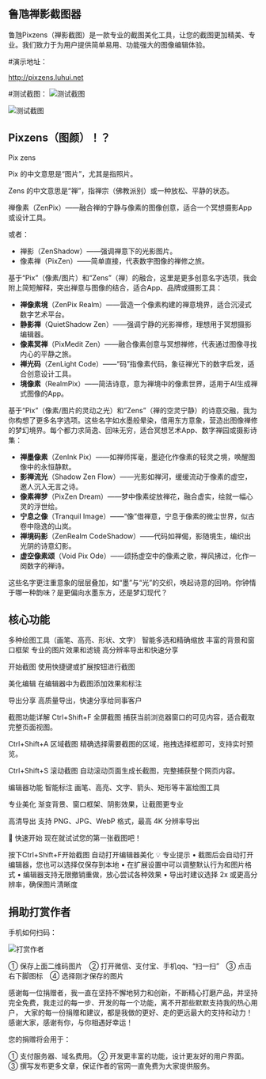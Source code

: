 ## 鲁虺禅影截图器

鲁虺Pixzens（禅影截图）是一款专业的截图美化工具，让您的截图更加精美、专业。我们致力于为用户提供简单易用、功能强大的图像编辑体验。


#演示地址：

http://pixzens.luhui.net

#测试截图：
![测试截图](http://pixzens.luhui.net/screenshots.jpg)

![测试截图](http://pixzens.luhui.net/screenshots2.jpg)


## Pixzens（图颜）！？

Pix
zens

Pix 的中文意思是“图片”，尤其是指照片。

Zens 的中文意思是“禅”，指禅宗（佛教派别）或一种放松、平静的状态。

禅像素（ZenPix）——融合禅的宁静与像素的图像创意，适合一个冥想摄影App或设计工具。

或者：  
- 禅影（ZenShadow）——强调禅意下的光影图片。  
- 像素禅（PixZen）——简单直接，代表数字图像的禅修之旅。  


基于“Pix”（像素/图片）和“Zens”（禅）的融合，这里是更多创意名字选项，我会附上简短解释，突出禅意与图像的结合，适合App、品牌或摄影工具：

- **禅像素境**（ZenPix Realm）——营造一个像素构建的禅意境界，适合沉浸式数字艺术平台。
- **静影禅**（QuietShadow Zen）——强调宁静的光影禅修，理想用于冥想摄影编辑器。
- **像素冥禅**（PixMedit Zen）——融合像素创意与冥想禅修，代表通过图像寻找内心的平静之旅。
- **禅光码**（ZenLight Code）——“码”指像素代码，象征禅光下的数字启发，适合创意设计工具。
- **境像素**（RealmPix）——简洁诗意，意为禅境中的像素世界，适用于AI生成禅式图像的App。



基于“Pix”（像素/图片的灵动之光）和“Zens”（禅的空灵宁静）的诗意交融，我为你构想了更多名字选项。这些名字如水墨般晕染，借用东方意象，营造出图像禅修的梦幻境界。每个都力求简逸、回味无穷，适合冥想艺术App、数字禅园或摄影诗集：

- **禅墨像素**（ZenInk Pix）——如禅师挥毫，墨迹化作像素的轻灵之境，唤醒图像中的永恒静默。
- **影禅流光**（Shadow Zen Flow）——光影如禅河，缓缓流动于像素的虚空，邀人沉入无言之诗。
- **像素禅梦**（PixZen Dream）——梦中像素绽放禅花，融合虚实，绘就一幅心灵的浮世绘。
- **宁息之像**（Tranquil Image）——“像”借禅意，宁息于像素的微尘世界，似古卷中隐逸的山岚。
- **禅境码影**（ZenRealm CodeShadow）——代码如禅偈，影随境生，编织出光阴的诗意幻影。
- **虚空像素颂**（Void Pix Ode）——颂扬虚空中的像素之歌，禅风拂过，化作一阕数字的禅诗。

这些名字更注重意象的层层叠加，如“墨”与“光”的交织，唤起诗意的回响。你钟情于哪一种韵味？是更偏向水墨东方，还是梦幻现代？




## 核心功能
多种绘图工具（画笔、高亮、形状、文字）
智能多选和精确缩放
丰富的背景和窗口框架
专业的图片效果和滤镜
高分辨率导出和快速分享




开始截图
使用快捷键或扩展按钮进行截图

美化编辑
在编辑器中为截图添加效果和标注

导出分享
高质量导出，快速分享给同事客户

截图功能详解
Ctrl+Shift+F
全屏截图
捕获当前浏览器窗口的可见内容，适合截取完整页面视图。

Ctrl+Shift+A
区域截图
精确选择需要截图的区域，拖拽选择框即可，支持实时预览。

Ctrl+Shift+S
滚动截图
自动滚动页面生成长截图，完整捕获整个网页内容。

编辑器功能
智能标注
画笔、高亮、文字、箭头、矩形等丰富绘图工具

专业美化
渐变背景、窗口框架、阴影效果，让截图更专业

高清导出
支持 PNG、JPG、WebP 格式，最高 4K 分辨率导出

🚀 快速开始
现在就试试您的第一张截图吧！

按下Ctrl+Shift+F开始截图
自动打开编辑器美化
💡 专业提示
• 截图后会自动打开编辑器，您也可以选择仅保存到本地
• 在扩展设置中可以调整默认行为和图片格式
• 编辑器支持无限撤销重做，放心尝试各种效果
• 导出时建议选择 2x 或更高分辨率，确保图片清晰度









## 捐助打赏作者

手机如何扫码：

![打赏作者](http://flash.luhui.net/images/zhifu.png)

① 保存上面二维码图片　② 打开微信、支付宝、手机qq、“扫一扫”　③ 点击右下脚图标　④ 选择刚才保存的图片

感谢每一位捐赠者，我一直在坚持不懈地努力和创新，不断精心打磨产品，并坚持完全免费，我走过的每一步、开发的每一个功能，离不开那些默默支持我的热心用户，
大家的每一份捐赠和建议，都是我做的更好、走的更远最大的支持和动力！感谢大家，感谢有你，与你相遇好幸运！

您的捐赠将会用于：

①  支付服务器、域名费用。
②  开发更丰富的功能，设计更友好的用户界面。
③  撰写发布更多文章，保证作者的官网一直免费为大家提供服务。


